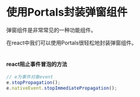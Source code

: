 # 使用Portals封装弹窗组件

弹窗组件是非常常见的一种功能组件。   

在react中我们可以使用Portals很轻松地封装弹窗组件。    
<br />

#### react阻止事件冒泡的方法  

```js  
// e为事件对象event
e.stopPropagation();  
e.nativeEvent.stopImmediatePropagation();  
```



